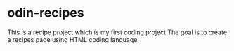 # odin-recipes

This is a recipe project which is my first coding project
The goal is to create a recipes page using HTML coding language